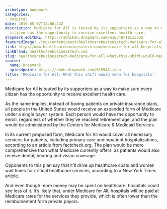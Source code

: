 ```yaml
---
archetype: bookmark
categories:
- hospital
date: 2019-05-07T14:06:43Z
description: Medicare for All is touted by its supporters as a way to make sure every
  citizen has the opportunity to receive excellent health care.
dropmark.editURL: http://radhikan.dropmark.com/616548/19113532
featuredImage: /img/content/post/healthcarebusinesstech-medicare-for-all-what-this-shift-would-mean-for-hospitals.jpg
link: http://www.healthcarebusinesstech.com/medicare-for-all-hospitals/
linkBrand: healthcarebusinesstech.com
slug: healthcarebusinesstech-medicare-for-all-what-this-shift-would-mean-for-hospitals
source:
  name: Dropmark
  apiendpoint: https://shah.dropmark.com/616548.json
title: 'Medicare for All: What this shift would mean for hospitals'
---
```

Medicare for All is touted by its supporters as a way to make sure every citizen has the opportunity to receive excellent health care.

As the name implies, instead of having patients on private insurance plans, all people in the United States would receive an expanded form of Medicare under a single payor system. Each person would have the opportunity to enroll, regardless of whether they’ve reached retirement age, and the plan would be administered by the Centers for Medicare & Medicaid Services.

In its current proposed form, Medicare for All would cover all necessary services for patients, including primary care and inpatient hospitalizations, according to an article from factcheck.org. The plan would be more comprehensive than what Medicare currently offers, as patients would also receive dental, hearing and vision coverage.

Opponents to this plan say that it’ll drive up healthcare costs and worsen wait times for critical healthcare services, according to a New York Times article.

And even though more money may be spent on healthcare, hospitals could see less of it. It’s likely that, under Medicare for All, hospitals will be paid at Medicare rates for the services they provide, which is often lower than the reimbursement form private payors.

